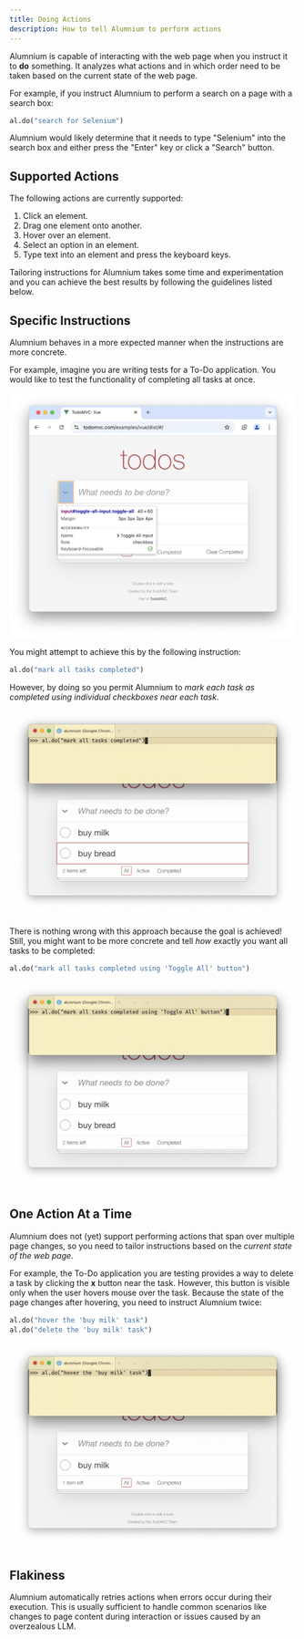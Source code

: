 ```yaml
---
title: Doing Actions
description: How to tell Alumnium to perform actions
---
```


Alumnium is capable of interacting with the web page when you instruct it to **do** something. It analyzes what actions and in which order need to be taken based on the current state of the web page.

For example, if you instruct Alumnium to perform a search on a page with a search box:

```python
al.do("search for Selenium")
```

Alumnium would likely determine that it needs to type "Selenium" into the search box and either press the "Enter" key or click a "Search" button.

## Supported Actions

The following actions are currently supported:

1. Click an element.
2. Drag one element onto another.
3. Hover over an element.
4. Select an option in an element.
5. Type text into an element and press the keyboard keys.

Tailoring instructions for Alumnium takes some time and experimentation and you can achieve the best results by following the guidelines listed below.

## Specific Instructions

Alumnium behaves in a more expected manner when the instructions are more concrete.

For example, imagine you are writing tests for a To-Do application. You would like to test the functionality of completing all tasks at once.

![A screenshot of To Do application with Complete All Tasks checkbox highlighted](../../../../assets/todo-mark-all.png)

You might attempt to achieve this by the following instruction:

```python
al.do("mark all tasks completed")
```

However, by doing so you permit Alumnium to *mark each task as completed using individual checkboxes near each task*.

![A screen recording of Alumnium mark each task completed one by one](../../../../assets/mark-tasks-one-by-one.gif)

There is nothing wrong with this approach because the goal is achieved! Still, you might want to be more concrete and tell *how* exactly you want all tasks to be completed:

```python
al.do("mark all tasks completed using 'Toggle All' button")
```

![A screen recording of Alumnium mark tasks completed at once](../../../../assets/mark-tasks-at-once.gif)

## One Action At a Time

Alumnium does not (yet) support performing actions that span over multiple page changes, so you need to tailor instructions based on the *current state of the web page*.

For example, the To-Do application you are testing provides a way to delete a task by clicking the **x** button near the task. However, this button is visible only when the user hovers mouse over the task. Because the state of the page changes after hovering, you need to instruct Alumnium twice:

```python
al.do("hover the 'buy milk' task")
al.do("delete the 'buy milk' task")
```

![A screen recording of Alumnium hovering and deleting task](../../../../assets/delete-task.gif)

## Flakiness

Alumnium automatically retries actions when errors occur during their execution. This is usually sufficient to handle common scenarios like changes to page content during interaction or issues caused by an overzealous LLM.
